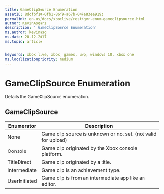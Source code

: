 ```yaml
---
title: GameClipSource Enumeration
assetID: 8dcfbf10-0fb1-86f9-a67b-047e83ee9192
permalink: en-us/docs/xboxlive/rest/gvr-enum-gameclipsource.html
author: KevinAsgari
description: ' GameClipSource Enumeration'
ms.author: kevinasg
ms.date: 20-12-2017
ms.topic: article


keywords: xbox live, xbox, games, uwp, windows 10, xbox one
ms.localizationpriority: medium
---
```



# GameClipSource Enumeration
Details the GameClipSource enumeration. 
<a id="ID4ET"></a>

 
## GameClipSource
 
| <b>Enumerator</b>| <b>Description</b>| 
| --- | --- | 
| None| Game clip source is unknown or not set. (not valid for upload)| 
| Console| Game clip originated by the Xbox console platform.| 
| TitleDirect| Game clip originated by a title.| 
| Intermediate | Game clip is an achievement type.| 
| UserInitiated | Game clip is from an intermediate app like an editor.| 
  
